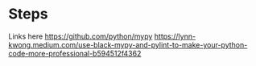 # Steps

Links here
https://github.com/python/mypy
https://lynn-kwong.medium.com/use-black-mypy-and-pylint-to-make-your-python-code-more-professional-b594512f4362

